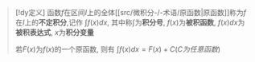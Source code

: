 

> [!dy定义] 
> 函数$f$在区间$I$上的全体[[src/微积分-/-术语/原函数|原函数]]称为$f$在$I$上的**不定积分**,记作
> $\displaystyle\int f(x)dx$,
> 其中称$\int$为**积分号**, 
> $f(x)$为**被积函数**,
>  $f(x)dx$为**被积表达式**, 
>  $x$为**积分变量**
>  
>  若$F(x)$为$f(x)$的一个原函数, 则有 $\displaystyle \int f(x)dx=F(x)+C(C为任意函数)$

